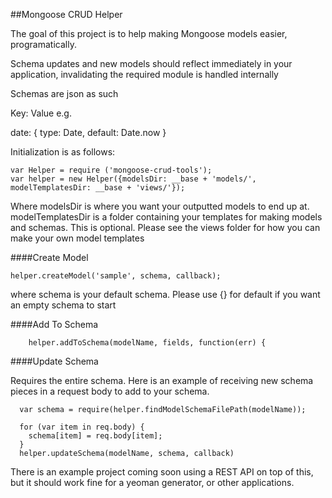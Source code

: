 ##Mongoose CRUD Helper

The goal of this project is to help making Mongoose models easier, programatically.

Schema updates and new models should reflect immediately in your application, invalidating the required module is handled internally

Schemas are json as such

Key: Value
e.g.

date: { type: Date, default: Date.now }

Initialization is as follows:
```
var Helper = require ('mongoose-crud-tools');
var helper = new Helper({modelsDir: __base + 'models/', modelTemplatesDir: __base + 'views/'});
```

Where
modelsDir is where you want your outputted models to end up at.
modelTemplatesDir is a folder containing your templates for making models and schemas. This is optional.  Please see the views folder for how you can make your own model templates

####Create Model

```
helper.createModel('sample', schema, callback);
```

where schema is your default schema.  Please use {} for default if you want an empty schema to start

####Add To Schema

```
    helper.addToSchema(modelName, fields, function(err) {
```

####Update Schema

Requires the entire schema. Here is an example of receiving new schema pieces in a request body to add to your schema.

```
  var schema = require(helper.findModelSchemaFilePath(modelName));

  for (var item in req.body) {
    schema[item] = req.body[item];
  }
  helper.updateSchema(modelName, schema, callback)
```

There is an example project coming soon using a REST API on top of this, but it should work fine for a yeoman generator, or other applications.
